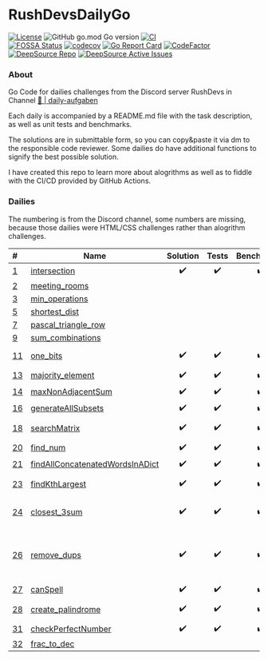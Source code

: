 # RushDevsDailyGo

<!-- [![Go Reference](https://pkg.go.dev/badge/github.com/Synertry/RushDevsDailyGo.svg)](https://pkg.go.dev/github.com/Synertry/RushDevsDailyGo) -->
[![License](https://img.shields.io/badge/License-Boost_1.0-lightblue.svg)](https://www.boost.org/LICENSE_1_0.txt)
![GitHub go.mod Go version](https://img.shields.io/github/go-mod/go-version/Synertry/RushDevsDailyGo?logo=Go)
[![CI](https://github.com/Synertry/RushDevsDailyGo/actions/workflows/ci.yaml/badge.svg?branch=staging)](https://github.com/Synertry/RushDevsDailyGo/actions/workflows/ci.yaml?query=branch%3Astaging)
<br>
[![FOSSA Status](https://app.fossa.com/api/projects/git%2Bgithub.com%2FSynertry%2FRushDevsDailyGo.svg?type=shield)](https://app.fossa.com/projects/git%2Bgithub.com%2FSynertry%2FRushDevsDailyGo?ref=badge_shield)
[![codecov](https://codecov.io/gh/Synertry/RushDevsDailyGo/branch/staging/graph/badge.svg?token=YGEVWAPDKZ)](https://codecov.io/gh/Synertry/RushDevsDailyGo)
[![Go Report Card](https://goreportcard.com/badge/github.com/Synertry/RushDevsDailyGo)](https://goreportcard.com/report/github.com/Synertry/RushDevsDailyGo)
[![CodeFactor](https://www.codefactor.io/repository/github/synertry/rushdevsdailygo/badge)](https://www.codefactor.io/repository/github/synertry/rushdevsdailygo)
<br>
[![DeepSource Repo](https://static.deepsource.io/deepsource-badge-light-mini.svg)](https://deepsource.io/gh/Synertry/RushDevsDailyGo)
[![DeepSource Active Issues](https://deepsource.io/gh/Synertry/RushDevsDailyGo.svg/?label=active+issues&show_trend=true&token=A5DevG3b4Ave2H8Cu6tliGkF)](https://deepsource.io/gh/Synertry/RushDevsDailyGo/?ref=repository-badge)

### About

Go Code for dailies challenges from the Discord server RushDevs in Channel [🧠 | daily-aufgaben](https://discord.com/channels/943265457727766608/1018218760089378828)

Each daily is accompanied by a README.md file with the task description, as well as unit tests and benchmarks.

The solutions are in submittable form, so you can copy&paste it via dm to the responsible code reviewer.
Some dailies do have additional functions to signify the best possible solution.

I have created this repo to learn more about alogrithms as well as to fiddle with the CI/CD provided by GitHub Actions.

### Dailies

The numbering is from the Discord channel, some numbers are missing, because those dailies were HTML/CSS challenges rather than alogrithm challenges.

| # | Name | Solution | Tests | Benchmarks | Time | Space | Remarks |
| :--- | --- | :---: | :---: | :---: | --- | --- | --- |
| [1](https://github.com/Synertry/RushDevsDailyGo/tree/main/Daily/1) | [intersection](https://github.com/Synertry/RushDevsDailyGo/blob/main/Daily/1/intersection.go) | :heavy_check_mark: | :heavy_check_mark: | :heavy_check_mark: | O(n+m) | O(n) |
| [2](https://github.com/Synertry/RushDevsDailyGo/tree/main/Daily/2) | [meeting_rooms](https://github.com/Synertry/RushDevsDailyGo/blob/main/Daily/1/meeting-rooms.go) | | | | | | |
| [3](https://github.com/Synertry/RushDevsDailyGo/tree/main/Daily/3) | [min_operations](https://github.com/Synertry/RushDevsDailyGo/blob/main/Daily/1/min-operations.go) | | | | | | |
| [5](https://github.com/Synertry/RushDevsDailyGo/tree/main/Daily/5) | [shortest_dist](https://github.com/Synertry/RushDevsDailyGo/blob/main/Daily/1/shortest-dist.go) | | | | | | |
| [7](https://github.com/Synertry/RushDevsDailyGo/tree/main/Daily/7) | [pascal_triangle_row](https://github.com/Synertry/RushDevsDailyGo/blob/main/Daily/1/pascal-triangle-row.go) | | | | | | |
| [9](https://github.com/Synertry/RushDevsDailyGo/tree/main/Daily/9) | [sum_combinations](https://github.com/Synertry/RushDevsDailyGo/blob/main/Daily/1/sum-combinations.go) | | | | | | |
| [11](https://github.com/Synertry/RushDevsDailyGo/tree/main/Daily/11) | [one_bits](https://github.com/Synertry/RushDevsDailyGo/blob/main/Daily/1/one-bits.go) | :heavy_check_mark: | :heavy_check_mark: | :heavy_check_mark: | **O(1)** | O(1) | Hamming Weight |
| [13](https://github.com/Synertry/RushDevsDailyGo/tree/main/Daily/13) | [majority_element](https://github.com/Synertry/RushDevsDailyGo/blob/main/Daily/1/majority-element.go) | :heavy_check_mark: | :heavy_check_mark: | :heavy_check_mark: | O(log n) | O(n) | |
| [14](https://github.com/Synertry/RushDevsDailyGo/tree/main/Daily/14) | [maxNonAdjacentSum](https://github.com/Synertry/RushDevsDailyGo/blob/main/Daily/1/maxNonAdjacentSum.go) | :heavy_check_mark: | :heavy_check_mark: | :heavy_check_mark: | O(n) | | |
| [16](https://github.com/Synertry/RushDevsDailyGo/tree/main/Daily/16) | [generateAllSubsets](https://github.com/Synertry/RushDevsDailyGo/blob/main/Daily/1/generateAllSubsets.go) | :heavy_check_mark: | :heavy_check_mark: | :heavy_check_mark: | O(2^n) | | |
| [18](https://github.com/Synertry/RushDevsDailyGo/tree/main/Daily/18) | [searchMatrix](https://github.com/Synertry/RushDevsDailyGo/blob/main/Daily/1/searchMatrix.go) | :heavy_check_mark: | :heavy_check_mark: | :heavy_check_mark: | O(log nm) | O(n+m) | Unfold to 1D array |
| [20](https://github.com/Synertry/RushDevsDailyGo/tree/main/Daily/20) | [find_num](https://github.com/Synertry/RushDevsDailyGo/blob/main/Daily/1/find-num.go) | :heavy_check_mark: | :heavy_check_mark: | :heavy_check_mark: | O(log n+m) | O(n) | |
| [21](https://github.com/Synertry/RushDevsDailyGo/tree/main/Daily/21) | [findAllConcatenatedWordsInADict](https://github.com/Synertry/RushDevsDailyGo/blob/main/Daily/1/findAllConcatenatedWordsInADict.go) | :heavy_check_mark: | :heavy_check_mark: | :heavy_check_mark: | O(log n^3) | | |
| [23](https://github.com/Synertry/RushDevsDailyGo/tree/main/Daily/23) | [findKthLargest](https://github.com/Synertry/RushDevsDailyGo/blob/main/Daily/1/findKthLargest.go) | :heavy_check_mark: | :heavy_check_mark: | :heavy_check_mark: | O(n) | O(n) | quickselect algo |
| [24](https://github.com/Synertry/RushDevsDailyGo/tree/main/Daily/24) | [closest_3sum](https://github.com/Synertry/RushDevsDailyGo/blob/main/Daily/1/closest-3sum.go) | :heavy_check_mark: | :heavy_check_mark: | :heavy_check_mark: | O(n log n) | O(n) | Go has pdqsort as default |
| [26](https://github.com/Synertry/RushDevsDailyGo/tree/main/Daily/26) | [remove_dups](https://github.com/Synertry/RushDevsDailyGo/blob/main/Daily/1/remove-dups.go) | :heavy_check_mark: | :heavy_check_mark: | :heavy_check_mark: | O(n) | O(1) | len() is points to the header of the address |
| [27](https://github.com/Synertry/RushDevsDailyGo/tree/main/Daily/27) | [canSpell](https://github.com/Synertry/RushDevsDailyGo/blob/main/Daily/1/canSpell.go) | :heavy_check_mark: | :heavy_check_mark: | :heavy_check_mark: | O(n) | O(n) | |
| [28](https://github.com/Synertry/RushDevsDailyGo/tree/main/Daily/28) | [create_palindrome](https://github.com/Synertry/RushDevsDailyGo/blob/main/Daily/1/create-palindrome.go) | :heavy_check_mark: | :heavy_check_mark: | :heavy_check_mark: | O(n) | O(n) | without recursion |
| [31](https://github.com/Synertry/RushDevsDailyGo/tree/main/Daily/31) | [checkPerfectNumber](https://github.com/Synertry/RushDevsDailyGo/blob/main/Daily/1/checkPerfectNumber.go) | :heavy_check_mark: | :heavy_check_mark: | :heavy_check_mark: | O(√(log(n))) | O(1) | ❤ |
| [32](https://github.com/Synertry/RushDevsDailyGo/tree/main/Daily/32) | [frac_to_dec](https://github.com/Synertry/RushDevsDailyGo/blob/main/Daily/1/frac-to-dec.go) | | | | | | |
